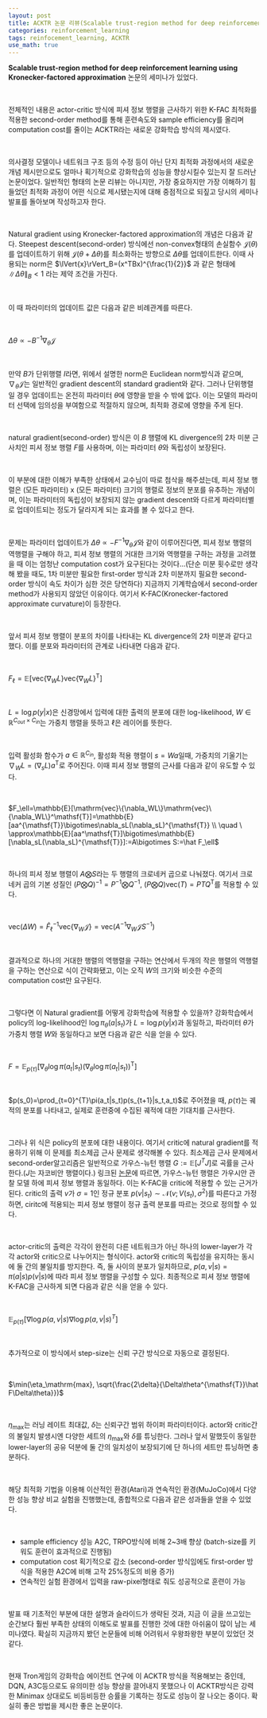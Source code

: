 ```yaml
---
layout: post
title: ACKTR 논문 리뷰(Scalable trust-region method for deep reinforcement learning using Kronecker-factored approximation)
categories: reinforcement_learning
tags: reinfocement_learning, ACKTR
use_math: true
---
```


**Scalable trust-region method for deep reinforcement learning using Kronecker-factored approximation** 논문의 세미나가 있었다. 

<br/>

전체적인 내용은 actor-critic 방식에 피셔 정보 행렬을 근사하기 위한 K-FAC 최적화를 적용한 second-order method를 통해 훈련속도와 sample efficiency를 올리며 computation cost를 줄이는 ACKTR라는 새로운 강화학습 방식의 제시였다.

<br/>

의사결정 모델이나 네트워크 구조 등의 수정 등이 아닌 단지 최적화 과정에서의 새로운 개념 제시만으로도 얼마나 획기적으로 강화학습의 성능을 향상시킬수 있는지 잘 드러난 논문이었다. 일반적인 형태의 논문 리뷰는 아니지만, 가장 중요하지만 가장 이해하기 힘들었던 최적화 과정이 어떤 식으로 제시됐는지에 대해 중점적으로 되짚고 당시의 세미나 발표를 돌아보며 작성하고자 한다.

<br/>

Natural gradient using Kronecker-factored approximation의 개념은 다음과 같다. Steepest descent(second-order) 방식에선 non-convex형태의 손실함수 $\mathcal{J}(\theta)$를 업데이트하기 위해 $\mathcal{J}(\theta+\Delta\theta)$를 최소화하는 방향으로 $\Delta\theta$를 업데이트한다. 이때 사용되는 norm은 $\lVert{x}\rVert_B=(x^TBx)^{\frac{1}{2}}$ 과 같은 형태에 $\lVert\Delta\theta\rVert_B<1$ 라는 제약 조건을 가진다.

<br/>

이 때 파라미터의 업데이트 값은 다음과 같은 비례관계를 따른다.

<br/>

$\Delta\theta\propto -B^{-1}\nabla_\theta\mathcal{J}$

<br/>

만약 $B$가 단위행렬 $I$라면, 위에서 설명한 norm은 Euclidean norm방식과 같으며, $\nabla_\theta\mathcal{J}$는 일반적인 gradient descent의 standard gradient와 같다. 그러나 단위행렬일 경우 업데이트는 온전히 파라미터 $\theta$에 영향을 받을 수 밖에 없다. 이는 모델의 파라미터 선택에 임의성을 부여함으로 적절하지 않으며, 최적화 경로에 영향을 주게 된다.

<br/>

natural gradient(second-order) 방식은 이 $B$ 행렬에 KL divergence의 2차 미분 근사치인 피셔 정보 행렬 $F$를 사용하며, 이는 파라미터 $\theta$와 독립성이 보장된다.

<br/>

이 부분에 대한 이해가 부족한 상태에서 교수님이 따로 첨삭을 해주셨는데, 피셔 정보 행렬은 (모든 파라미터) x (모든 파라미터) 크기의 행렬로 정보의 분포를 유추하는 개념이며, 이는 파라미터의 독립성이 보장되지 않는 gradient descent와 다르게 파라미터별로 업데이트되는 정도가 달라지게 되는 효과를 볼 수 있다고 한다.

<br/>

문제는 파라미터 업데이트가 $\Delta\theta\propto -F^{-1}\nabla_\theta\mathcal{J}$와 같이 이루어진다면, 피셔 정보 행렬의 역행렬을 구해야 하고, 피셔 정보 행렬의 거대한 크기와 역행렬을 구하는 과정을 고려했을 때 이는 엄청난 computation cost가 요구된다는 것이다...(단순 미분 횟수로만 생각해 봤을 때도, 1차 미분만 필요한 first-order 방식과 2차 미분까지 필요한 second-order 방식이 속도 차이가 심한 것은 당연하다) 지금까지 기계학습에서 second-order method가 사용되지 않았던 이유이다. 여기서 K-FAC(Kronecker-factored approximate curvature)이 등장한다.

<br/>

앞서 피셔 정보 행렬이 분포의 차이를 나타내는 KL divergence의 2차 미분과 같다고 했다. 이를 분포와 파라미터의 관계로 나타내면 다음과 같다.

<br/>

$F_\ell=\mathbb{E}[\mathrm{vec}\{\nabla_WL\}\mathrm{vec}\{\nabla_WL\}^\mathsf{T}]$

<br/>

$L={\log}p(y|x)$은 신경망에서 입력에 대한 출력의 분포에 대한 log-likelihood, $W{\in}\mathbb{R}^{C_{out}\times{C_{in}}}$는 가중치 행렬을 뜻하고 $\ell$은 레이어를 뜻한다.

<br/>

입력 활성화 함수가 $a \in \mathbb{R}^{C_{in}}$, 활성화 적용 행렬이 $s=Wa$일때, 가중치의 기울기는 $\nabla_WL = (\nabla_sL)a^\mathsf{T}$로 주어진다. 이때 피셔 정보 행렬의 근사를 다음과 같이 유도할 수 있다.

<br/>

$F_\ell=\mathbb{E}[\mathrm{vec}\{\nabla_WL\}\mathrm{vec}\{\nabla_WL\}^\mathsf{T}]=\mathbb{E}[aa^{\mathsf{T}}\bigotimes\nabla_sL(\nabla_sL)^{\mathsf{T}} \\ \quad \ \approx\mathbb{E}[aa^\mathsf{T}]\bigotimes\mathbb{E}[\nabla_sL(\nabla_sL)^{\mathsf{T}}]:=A\bigotimes S:=\hat F_\ell$

<br/>

하나의 피셔 정보 행렬이 $A\bigotimes S$라는 두 행렬의 크로네커 곱으로 나눠졌다. 여기서 크로네커 곱의 기본 성질인 $(P\bigotimes Q)^{-1}=P^{-1}\bigotimes Q^{-1}$, $(P \bigotimes Q)\mathrm{vec}(T)=PTQ^{\mathsf{T}}$를 적용할 수 있다.

<br/>

$\mathrm{vec}(\Delta W) = \hat F_\ell^{-1}\mathrm{vec}\{\nabla_W\mathcal{J}\} = \mathrm{vec}(A^{-1}\nabla_W\mathcal{J}S^{-1})$

<br/>

결과적으로 하나의 거대한 행렬의 역행렬을 구하는 연산에서 두개의 작은 행렬의 역행렬을 구하는 연산으로 식이 간략화됐고, 이는 오직 $W$의 크기와 비슷한 수준의 computation cost만 요구된다.

<br/>

그렇다면 이 Natural gradient를 어떻게 강화학습에 적용할 수 있을까? 강화학습에서 policy의 log-likelihood인 $\log{\pi}_\theta (a| s_t)$가 $L=\log p(y|x)$과 동일하고, 파라미터 $\theta$가 가중치 행렬 $W$와 동일하다고 보면 다음과 같은 식을 얻을 수 있다.

<br/>

$F=\mathbb{E}_{p(\tau)}[\nabla_\theta\log\pi (a_t|s_t)(\nabla_\theta\log\pi (a_t|s_t))^{\mathsf{T}}]$

<br/>

$p(s_0)=\prod_{t=0}^{T}\pi(a_t|s_t)p(s_{t+1}|s_t,a_t)$로 주어졌을 때, $p(\tau)$는 궤적의 분포를 나타내고, 실제로 훈련중에 수집된 궤적에 대한 기대치를 근사한다.

<br/>

그러나 위 식은 policy의 분포에 대한 내용이다. 여기서 critic에 natural gradient를 적용하기 위해 이 문제를 최소제곱 근사 문제로 생각해볼 수 있다. 최소제곱 근사 문제에서 second-order알고리즘은 일반적으로 가우스-뉴턴 행렬 $G:=\mathbb{E}[J^TJ]$로 곡률을 근사한다.($J$는 자코비안 행렬이다.) 링크된 [논문](https://arxiv.org/abs/1412.1193)에 따르면, 가우스-뉴턴 행렬은 가우시안 관찰 모델 하에 피셔 정보 행렬과 동일하다. 이는 K-FAC을 critic에 적용할 수 있는 근거가 된다. critic의 출력 $v$가 $\sigma = 1$인 정규 분포 $p(v|s_t)\sim \mathcal{N}(v;V(s_t),\sigma^2)$를 따른다고 가정하면, ciritc에 적용되는 피셔 정보 행렬이 정규 출력 분포를 따르는 것으로 정의할 수 있다.

<br/>

actor-critic의 출력은 각각이 완전히 다른 네트워크가 아닌 하나의 lower-layer가 각각 actor와 critic으로 나누어지는 형식이다. actor와 critic의 독립성을 유지하는 동시에 둘 간의 불일치를 방지한다. 즉, 둘 사이의 분포가 일치하므로, $p(a, v|s)=\pi(a|s)p(v|s)$에 따라 피셔 정보 행렬을 구성할 수 있다. 최종적으로 피셔 정보 행렬에 K-FAC을 근사하게 되면 다음과 같은 식을 얻을 수 있다.

<br/>

$\mathbb{E}_{p(\tau)}[\nabla \log p(a, v|s)\nabla\log p(a, v|s)^T]$

<br/>

추가적으로 이 방식에서 step-size는 신뢰 구간 방식으로 자동으로 결정된다.

<br/>

$\min(\eta_\mathrm{max}, \sqrt{\frac{2\delta}{\Delta\theta^{\mathsf{T}}\hat F\Delta\theta}})$

<br/>

$\eta_\mathrm{max}$는 러닝 레이트 최대값, $\delta$는 신뢰구간  범위 하이퍼 파라미터이다. actor와 critic간의 불일치 발생시엔 다양한 세트의 $\eta_\mathrm{max}$와 $\delta$를 튜닝한다. 그러나 앞서 말했듯이 동일한 lower-layer의 공유 덕분에 둘 간의 일치성이 보장되기에 단 하나의 세트만 튜닝하면 충분하다.

<br/>

해당 최적화 기법을 이용해 이산적인 환경(Atari)과 연속적인 환경(MuJoCo)에서 다양한 성능 향상 비교 실험을 진행했는데, 종합적으로 다음과 같은 성과들을 얻을 수 있었다.

<br/>

- sample efficiency 성능 A2C, TRPO방식에 비해 2~3배 향상 (batch-size를 키워도 훈련이 효과적으로 진행됨)
- computation cost 획기적으로 감소 (second-order 방식임에도 first-order 방식을 적용한 A2C에 비해 고작 25%정도의 비용 증가)
- 연속적인 실험 환경에서 입력을 raw-pixel형태로 줘도 성공적으로 훈련이 가능

<br/>

발표 때 기초적인 부분에 대한 설명과 슬라이드가 생략된 것과, 지금 이 글을 쓰고있는 순간보다 훨씬 부족한 상태의 이해도로 발표를 진행한 것에 대한 아쉬움이 많이 남는 세미나였다. 확실히 지금까지 봤던 논문들에 비해 어려워서 우왕좌왕한 부분이 있었던 것 같다.

<br/>

현재 Tron게임의 강화학습 에이전트 연구에 이 ACKTR 방식을 적용해보는 중인데, DQN, A3C등으로도 유의미한 성능 향상을 끌어내지 못했으나 이 ACKTR방식은 강력한 Minimax 상대로도 비등비등한 승률을 기록하는 정도로 성능이 잘 나오는 중이다. 확실히 좋은 방법을 제시한 좋은 논문이다.
